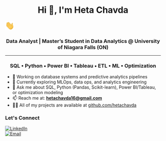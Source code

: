 
   <h1 align="center">Hi 👋, I'm Heta Chavda</h1> <img src="https://raw.githubusercontent.com/ABSphreak/ABSphreak/master/gifs/Hi.gif" width="30px"> </h2>
<h3 align="center">Data Analyst | Master’s Student in Data Analytics 
              @ University of Niagara Falls (ON)</h3>
               
   ****             
   <h3 align="center"> SQL • Python • Power BI • Tableau • ETL • ML • Optimization</h3>
   
  - 🔭 Working on database systems and predictive analytics pipelines  
  - 🌱 Currently exploring MLOps, data ops, and analytics engineering  
  - 💬 Ask me about SQL, Python (Pandas, Scikit-learn), Power BI/Tableau, or optimization modeling  
  - 📫 Reach me at: **hetachavda16@gmail.com**  
  - 👨‍💻 All of my projects are available at [github.com/hetachavda](https://www.github.com/hetachavda)

              
###  Let's Connect
  [![LinkedIn](https://img.shields.io/badge/LinkedIn-Connect-blue)](https://linkedin.com/in/hetachavda)  
  [![Email](https://img.shields.io/badge/Email-hetachavda16@gmail.com-red)](mailto:hetachavda16@gmail.com)
